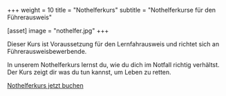 +++
weight = 10
title = "Nothelferkurs"
subtitle = "Nothelferkurse für den Führerausweis"

[asset]
  image = "nothelfer.jpg"
+++

Dieser Kurs ist Voraussetzung für den Lernfahrausweis und richtet sich an Führerausweisbewerbende.

In unserem Nothelferkurs lernst du, wie du dich im Notfall richtig verhältst.
Der Kurs zeigt dir was du tun kannst, um Leben zu retten.

[Nothelferkurs jetzt buchen](/nothelferkurse)
